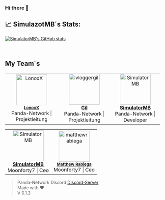 ### Hi there 👋


## 📈 SimulazotMB´s Stats:
[![SimulatorMB's GitHub stats](https://github-readme-stats.vercel.app/api?username=SimulatorMB&show_icons=true)](https://github.com/SimulatorMB)

<!--
<a href="https://github.com/PNPanda-Network/Coming-Soon-Template">
  <img align="center" src="https://github-readme-stats.vercel.app/api/pin/?username=PNPanda-Network&repo=Coming-Soon-Template" />
</a>
<a href="https://github.com/PNPanda-Network/Discord-Bot">
  <img align="center" src="https://github-readme-stats.vercel.app/api/pin/?username=PNPanda-Network&repo=Discord-Bot" />
</a>-->
<br />

## My Team´s

<table>
  <tr>
    <td align="center">
      <a href="https://github.com/LonoxX"><img src="https://avatars3.githubusercontent.com/u/35597628?v=4" width="100px;" alt="LonoxX"/></a><br />
        <sub><b><a href="https://github.com/LonoxX">LonoxX</b></a></sub><br />Panda-Network | Projektleitung
    </td>
    <td align="center">
      <a href="https://github.com/vloggergil"><img src="https://avatars3.githubusercontent.com/u/23207852?v=4" width="100px;" alt="vloggergil"/><br />
        <sub><b><a href="https://github.com/vloggergil">Gil</b></a></sub><br />Panda-Network | Projektleitung
    </td>
    <td align="center">
      <a href="https://github.com/SimulatorMB"><img src="https://avatars3.githubusercontent.com/u/50833616?v=4" width="100px;" alt="SimulatorMB"/><br />
        <sub><b><a href="https://github.com/SimulatorMB">SimulatorMB</b></a></sub><br />Panda-Network | Developer
    </td>
  </tr>
</table>

<table>
  <tr>
    <td align="center">
      <a href="https://github.com/SimulatorMB"><img src="https://avatars3.githubusercontent.com/u/50833616?v=4" width="100px;" radius="50%" alt="SimulatorMB"/><br />
        <sub><b><a href="https://github.com/SimulatorMB">SimulatorMB</b></a></sub><br />Moonforty7 | Ceo 
    </td>
    <td align="center">
      <a href="https://github.com/matthewrabiega"><img src="https://avatars3.githubusercontent.com/u/69539728?s=96&v=4" width="100px;" alt="matthewrabiega"/></a><br />
        <sub><b><a href="https://github.com/matthewrabiega">Matthew Rabiega</b></a></sub><br />Moonforty7 | Ceo 
    </td>
  </tr>
</table>


> Panda-Network Discord [Discord-Server](https://discord.gg/z8ScRvf) <br>
> Made with :heart: <br>
> V 0.1.3 <br>
